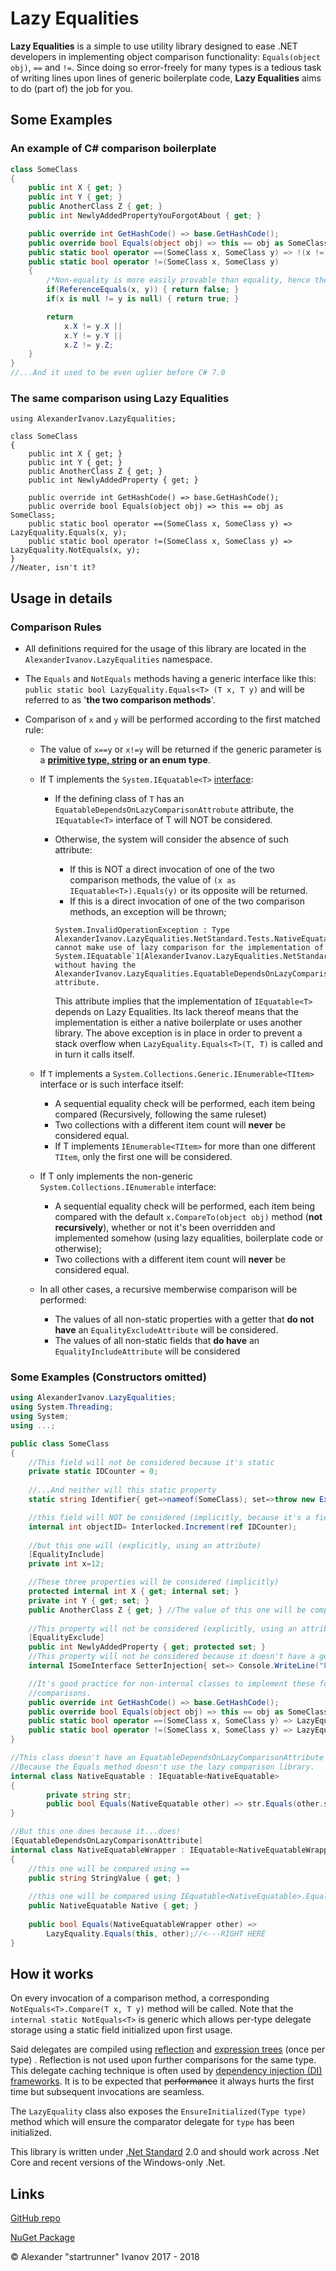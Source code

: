 # Lazy Equalities

**Lazy Equalities** is a simple to use utility library designed to ease .NET developers in implementing object comparison functionality: `Equals(object obj)`, `==` and `!=`. Since doing so error-freely for many types is a tedious task of writing lines upon lines of generic boilerplate code, **Lazy Equalities** aims to do (part of) the job for you.

## Some Examples

### An example of C# comparison boilerplate

```c#
class SomeClass
{
    public int X { get; }
    public int Y { get; }
    public AnotherClass Z { get; }
    public int NewlyAddedPropertyYouForgotAbout { get; }

  	public override int GetHashCode() => base.GetHashCode();
  	public override bool Equals(object obj) => this == obj as SomeClass;
    public static bool operator ==(SomeClass x, SomeClass y) => !(x != y);
    public static bool operator !=(SomeClass x, SomeClass y)
    {
        /*Non-equality is more easily provable than equality, hence the inversed dependency :)*/
        if(ReferenceEquals(x, y)) { return false; }
        if(x is null != y is null) { return true; }

        return
            x.X != y.X ||
            x.Y != y.Y ||
            x.Z != y.Z;
    }
}
//...And it used to be even uglier before C# 7.0
```
### The same comparison using Lazy Equalities

    using AlexanderIvanov.LazyEqualities;
    
    class SomeClass
    {
        public int X { get; }
        public int Y { get; }
        public AnotherClass Z { get; }
        public int NewlyAddedProperty { get; }
    
    	public override int GetHashCode() => base.GetHashCode();
        public override bool Equals(object obj) => this == obj as SomeClass;
        public static bool operator ==(SomeClass x, SomeClass y) => LazyEquality.Equals(x, y);
        public static bool operator !=(SomeClass x, SomeClass y) => LazyEquality.NotEquals(x, y);
    }
    //Neater, isn't it?


## Usage in details

### Comparison Rules

- All definitions required for the usage of this library are located in the `AlexanderIvanov.LazyEqualities` namespace.

- The `Equals` and `NotEquals` methods having a generic interface like this:  
  `public static bool LazyEquality.Equals<T> (T x, T y)` and 
  will be referred to as '**the two comparison methods**'.

- Comparison of `x` and `y` will be performed according to the first matched rule:

  - The value of `x==y` or `x!=y` will be returned if the generic parameter is a **[primitive type, string](https://msdn.microsoft.com/en-us/library/ms228360(v=vs.90).aspx) or an enum type**.

  - If T implements the `System.IEquatable<T>` [interface](https://docs.microsoft.com/en-us/dotnet/api/system.iequatable-1?view=netstandard-2.0):

    - If the defining class of `T` has an `EquatableDependsOnLazyComparisonAttrobute` attribute,  the `IEquatable<T>` interface of T will NOT be considered.

    - Otherwise, the system will consider the absence of such attribute:

      - If this is NOT a direct invocation of one of the two comparison methods, the value of `(x as IEquatable<T>).Equals(y)` or its opposite will be returned. 
      - If this is a direct invocation of one of the two comparison methods, an exception will be thrown;

      ```pla
      System.InvalidOperationException : Type AlexanderIvanov.LazyEqualities.NetStandard.Tests.NativeEquatableWrapper cannot make use of lazy comparison for the implementation of System.IEquatable`1[AlexanderIvanov.LazyEqualities.NetStandard.Tests.NativeEquatableWrapper] without having the AlexanderIvanov.LazyEqualities.EquatableDependsOnLazyComparisonAttribute attribute.
      ```

      This attribute implies that the implementation of `IEquatable<T>` depends on Lazy Equalities. Its lack thereof means that the implementation is either a native boilerplate or uses another library. The above exception is in place in order to prevent a stack overflow when `LazyEquality.Equals<T>(T, T)` is called and in turn it calls itself.

  - If `T` implements a `System.Collections.Generic.IEnumerable<TItem>` interface or is such interface itself:

    - A sequential equality check will be performed, each item being compared (Recursively, following the same ruleset)
    - Two collections with a different item count will **never** be considered equal.
    - If T implements `IEnumerable<TItem>` for more than one different `TItem`, only the first one will be considered.

  - If T only implements the non-generic `System.Collections.IEnumerable` interface:

    - A sequential equality check will be performed, each item being compared with the default `x.CompareTo(object obj)` method (**not recursively**), whether or not it's been overridden and implemented somehow (using lazy equalities, boilerplate code or otherwise);
    - Two collections with a different item count will **never** be considered equal.

  - In all other cases, a recursive memberwise comparison will be performed:

    - The values of all non-static properties with a getter that **do not have** an `EqualityExcludeAttribute` will be considered.
    - The values of all non-static fields that **do have** an `EqualityIncludeAttribute` will be considered

### Some Examples (Constructors omitted)

```c#
using AlexanderIvanov.LazyEqualities;
using System.Threading;
using System;
using ...;

public class SomeClass
{
	//This field will not be considered because it's static
	private static IDCounter = 0;
	
	//...And neither will this static property
	static string Identifier{ get=>nameof(SomeClass); set=>throw new Exception("WtfuDo?"); }

	//this field will NOT be considered (implicitly, because it's a field)
	internal int objectID= Interlocked.Increment(ref IDCounter);
	
	//but this one will (explicitly, using an attribute)
	[EqualityInclude]
	private int x=12;

	//These three properties will be considered (implicitly)
    protected internal int X { get; internal set; }
    private int Y { get; set; }
    public AnotherClass Z { get; } //The value of this one will be compared recursively
    
    //This property will not be considered (explicitly, using an attribute)
    [EqualityExclude]
    public int NewlyAddedProperty { get; protected set; }
    //This property will not be considered because it doesn't have a getter.
    internal ISomeInterface SetterInjection{ set=> Console.WriteLine("Please don't do this."); } 

  	//It's good practice for non-internal classes to implement these for more seamless 
  	//comparisons.
	public override int GetHashCode() => base.GetHashCode();
    public override bool Equals(object obj) => this == obj as SomeClass;
    public static bool operator ==(SomeClass x, SomeClass y) => LazyEquality.Equals(x, y);
    public static bool operator !=(SomeClass x, SomeClass y) => LazyEquality.NotEquals(x, y);
}
```

```C#
//This class doesn't have an EquatableDependsOnLazyComparisonAttribute
//Because the Equals method doesn't use the lazy comparison library.
internal class NativeEquatable : IEquatable<NativeEquatable>
{
        private string str;
        public bool Equals(NativeEquatable other) => str.Equals(other.str);
}

//But this one does because it...does!
[EquatableDependsOnLazyComparisonAttribute]
internal class NativeEquatableWrapper : IEquatable<NativeEquatableWrapper>
{
	//this one will be compared using ==
    public string StringValue { get; }
    
    //this one will be compared using IEquatable<NativeEquatable>.Equals(NativeEquatable).
    public NativeEquatable Native { get; }
												
    public bool Equals(NativeEquatableWrapper other) => 
    	LazyEquality.Equals(this, other);//<---RIGHT HERE
}
```



## How it works

On every invocation of a comparison method, a corresponding `NotEquals<T>.Compare(T x, T y)` method will be called. Note that the `internal static NotEquals<T>`  is generic which allows per-type delegate storage using a static field initialized upon first usage.

Said delegates are compiled using [reflection](https://docs.microsoft.com/en-us/dotnet/csharp/programming-guide/concepts/reflection) and [expression trees](https://www.codeproject.com/Articles/235860/Expression-Tree-Basics) (once per type) . Reflection is not used upon further comparisons for the same type. This delegate caching technique is often used by [dependency injection (DI) frameworks](https://en.wikipedia.org/wiki/Dependency_injection). It is to be expected that ~~performance~~ it always hurts the first time but subsequent invocations are seamless. 

The `LazyEquality` class also exposes the `EnsureInitialized(Type type)` method which will ensure the comparator delegate for `type` has been initialized.

This library is written under [.Net Standard](https://blogs.msdn.microsoft.com/dotnet/2016/09/26/introducing-net-standard/) 2.0 and should work across .Net Core and recent versions of the Windows-only .Net.

## Links

[GitHub repo](https://github.com/startrunner/lazy-equalities)

[NuGet Package](https://www.nuget.org/packages/AlexanderIvanov.LazyEqualities/)





© Alexander "startrunner" Ivanov 2017 - 2018